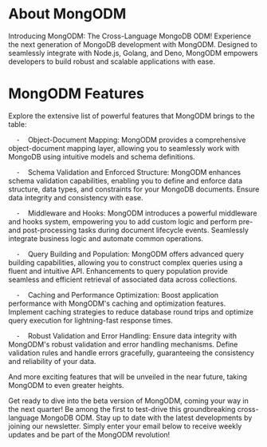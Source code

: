 # About MongODM
Introducing MongODM: The Cross-Language MongoDB ODM!
Experience the next generation of MongoDB development with MongODM. Designed to seamlessly integrate with Node.js, Golang, and Deno, MongODM empowers developers to build robust and scalable applications with ease. 

# MongODM Features
Explore the extensive list of powerful features that MongODM brings to the table:

    ⁃    Object-Document Mapping: MongODM provides a comprehensive object-document mapping layer, allowing you to seamlessly work with MongoDB using intuitive models and schema definitions.

    ⁃    Schema Validation and Enforced Structure: MongODM enhances schema validation capabilities, enabling you to define and enforce data structure, data types, and constraints for your MongoDB documents. Ensure data integrity and consistency with ease.

    ⁃    Middleware and Hooks: MongODM introduces a powerful middleware and hooks system, empowering you to add custom logic and perform pre- and post-processing tasks during document lifecycle events. Seamlessly integrate business logic and automate common operations.

    ⁃    Query Building and Population: MongODM offers advanced query building capabilities, allowing you to construct complex queries using a fluent and intuitive API. Enhancements to query population provide seamless and efficient retrieval of associated data across collections.

    ⁃    Caching and Performance Optimization: Boost application performance with MongODM's caching and optimization features. Implement caching strategies to reduce database round trips and optimize query execution for lightning-fast response times.

    ⁃    Robust Validation and Error Handling: Ensure data integrity with MongODM's robust validation and error handling mechanisms. Define validation rules and handle errors gracefully, guaranteeing the consistency and reliability of your data.


And more exciting features that will be unveiled in the near future, taking MongODM to even greater heights.


Get ready to dive into the beta version of MongODM, coming your way in the next quarter! Be among the first to test-drive this groundbreaking cross-language MongoDB ODM. Stay up to date with the latest developments by joining our newsletter. Simply enter your email below to receive weekly updates and be part of the MongODM revolution!
